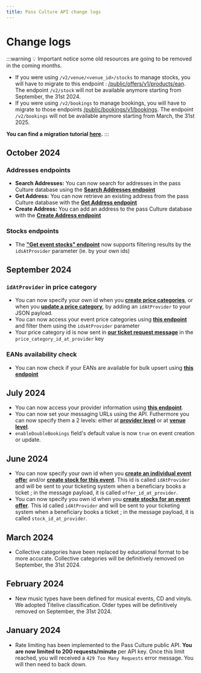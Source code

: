 ```yaml
---
title: Pass Culture API change logs
---
```


# Change logs

:::warning
💡 Important notice some old resources are going to be removed in the coming months.

- If you were using `/v2/venue/<venue_id>/stocks` to manage stocks, you will have to migrate to this endpoint : [/public/offers/v1/products/ean](/rest-api#tag/Product-offer-bulk-operations/operation/PostProductOfferByEan). The endpoint `/v2/stock` will not be available anymore starting from September, the 31st 2024.
- If you were using `/v2/bookings` to manage bookings, you will have to migrate to those endpoints [/public/bookings/v1/bookings](/rest-api#tag/Bookings).  The endpoint `/v2/bookings` will not be available anymore starting from March, the 31st 2025.

**You can find a migration tutorial [here](/docs/tutorials/migrate-to-the-new-api).**
:::

## October 2024

### Addresses endpoints
- **Search Addresses:** You can now search for addresses in the pass Culture database using the [**Search Addresses endpoint**](/rest-api#tag/Addresses/operation/SearchAddresses)
- **Get Address:** You can now retrieve an existing address from the pass Culture database with the [**Get Address endpoint**](/rest-api#tag/Addresses/operation/GetAddress)
- **Create Address:** You can add an address to the pass Culture database with the [**Create Address endpoint**](/rest-api#tag/Addresses/operation/CreateAddress)

### Stocks endpoints
- The [**"Get event stocks" endpoint**](/rest-api#tag/Event-offer-stocks/operation/GetEventStocks) now supports filtering results by the `idsAtProvider` parameter (ie. by your own ids)

## September 2024

### `idAtProvider` in price category
- You can now specify your own id when you [**create price categories**](/rest-api#tag/Event-offer-prices/operation/PostEventPriceCategories), or when you [**update a price category**](/rest-api#tag/Event-offer-prices/operation/PatchEventPriceCategory), by adding an `idAtProvider` to your JSON payload.
- You can now access your event price categories using [**this endpoint**](/rest-api#tag/Event-offer-prices/operation/GetEventPriceCategories) and filter them using the `idsAtProvider` parameter
- Your price category id is now sent in [**our ticket request message**](/docs/understanding-our-api/managing-bookings/connection-with-ticketing-system#-our-request-payload) in the `price_category_id_at_provider` key

### EANs availability check
- You can now check if your EANs are available for bulk upsert using [**this endpoint**](/rest-api#tag/Product-offer-bulk-operations/operation/CheckEansAvailability)

## July 2024

- You can now access your provider information using [**this endpoint**](/rest-api#tag/Providers/operation/GetProvider).
- You can now set your messaging URLs using the API. Futhermore you can now specify them a 2 levels: either at [**provider level**](/rest-api#tag/Providers/operation/UpdateProvider) or at [**venue level**](/rest-api#tag/Providers/operation/UpdateVenueExternalUrls).
- `enableDoubleBookings` field's default value is now `true` on event creation or update.

## June 2024

- You can now specify your own id when you [**create an individual event offe**r](/rest-api#tag/Event-offers/operation/PostEventOffer) and/or [**create stock for this event**](/rest-api#tag/Event-offer-stocks/operation/PostEventStocks). This id is called `idAtProvider` and will be sent to your ticketing system when a beneficiary books a ticket ; in the message payload, it is called `offer_id_at_provider`.
- You can now specify you own id when you [**create stocks for an event offer**](/rest-api#tag/Event-offer-stocks/operation/PostEventStocks). This id called `idAtProvider` and will be sent to your ticketing system when a beneficiary books a ticket ; in the message payload, it is called `stock_id_at_provider`.

## March 2024

- Collective categories have been replaced by educational format to be more accurate. Collective categories will be definitively removed on September, the 31st 2024.

## February 2024

- New music types have been defined for musical events, CD and vinyls. We adopted Titelive classification. Older types will be definitively removed on September, the 31st 2024.

## January 2024

- Rate limiting has been implemented to the Pass Culture public API. **You are now limited to 200 requests/minute** per API key.
  Once this limit reached, you will received a `429 Too Many Requests` error message. You will then need to back down.

